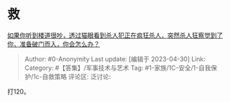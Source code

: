 # 救
[如果你听到楼道很吵，透过猫眼看到杀人犯正在疯狂杀人，突然杀人狂察觉到了你，准备破门而入，你会怎么办？](https://www.zhihu.com/question/547488977/answer/3007268051)

> Author: #0-Anonymity
> Last update: [编辑于 2023-04-30]
> Link:
> Category: #【答集】/军事技术与艺术
> Tag: #1-家族/1C-安全/1-自我保护/1c-自救策略 
> 评论区:
> 泛讨论:

打120。